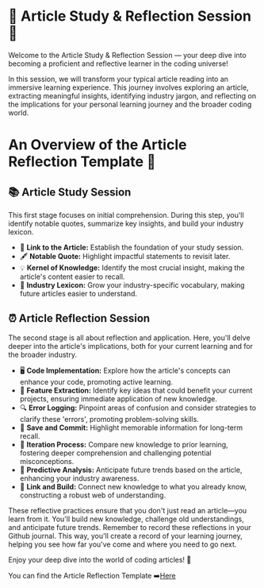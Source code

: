# 🚀 Article Study & Reflection Session 🚀

Welcome to the Article Study & Reflection Session — your deep dive into becoming a proficient and reflective learner in the coding universe!

In this session, we will transform your typical article reading into an immersive learning experience. This journey involves exploring an article, extracting meaningful insights, identifying industry jargon, and reflecting on the implications for your personal learning journey and the broader coding world.

# An Overview of the Article Reflection Template 📰

## 📚 Article Study Session 

This first stage focuses on initial comprehension. During this step, you'll identify notable quotes, summarize key insights, and build your industry lexicon.

- 📑 **Link to the Article:** Establish the foundation of your study session.
- 🖋️ **Notable Quote:** Highlight impactful statements to revisit later.
- 💡 **Kernel of Knowledge:** Identify the most crucial insight, making the article's content easier to recall.
- 📝 **Industry Lexicon:** Grow your industry-specific vocabulary, making future articles easier to understand.

## ⏰ Article Reflection Session 

The second stage is all about reflection and application. Here, you'll delve deeper into the article's implications, both for your current learning and for the broader industry.

- 🖥️ **Code Implementation:** Explore how the article's concepts can enhance your code, promoting active learning.
- 🧩 **Feature Extraction:** Identify key ideas that could benefit your current projects, ensuring immediate application of new knowledge.
- 🔍 **Error Logging:** Pinpoint areas of confusion and consider strategies to clarify these 'errors', promoting problem-solving skills.
- 💾 **Save and Commit:** Highlight memorable information for long-term recall.
- 🔄 **Iteration Process:** Compare new knowledge to prior learning, fostering deeper comprehension and challenging potential misconceptions.
- 🔮 **Predictive Analysis:** Anticipate future trends based on the article, enhancing your industry awareness.
- 🔗 **Link and Build:** Connect new knowledge to what you already know, constructing a robust web of understanding.

These reflective practices ensure that you don't just read an article—you learn from it. You'll build new knowledge, challenge old understandings, and anticipate future trends. Remember to record these reflections in your Github journal. This way, you'll create a record of your learning journey, helping you see how far you've come and where you need to go next.

Enjoy your deep dive into the world of coding articles! 🚀

You can find the Article Reflection Template ➡️[Here](https://github.com/jesscancode/codespace-learning-journal/blob/main/00-templates-%F0%9F%93%84/article-reflection-template.md)
